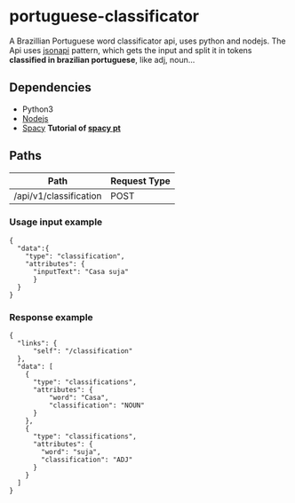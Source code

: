 # portuguese-classificator
A Brazillian Portuguese word classificator api, uses python and nodejs. The Api uses [jsonapi](http://jsonapi.org/examples/) pattern, which
gets the input and split it in tokens **classified in brazilian portuguese**, like adj, noun...

## Dependencies
* Python3
* [Nodejs](https://nodejs.org/en/)
* [Spacy](https://spacy.io/)
**Tutorial of [spacy pt](https://leportella.com/pt-br/2017/11/30/brincando-de-nlp-com-spacy.html)**

## Paths

Path                      | Request Type
---                       | ---         
/api/v1/classification    | POST 

### Usage input example

```
{
  "data":{
    "type": "classification",
    "attributes": {
      "inputText": "Casa suja"
      }
  }
}
```

### Response example

```
{
  "links": {
      "self": "/classification"
  },
  "data": [
    {
      "type": "classifications",
      "attributes": {
          "word": "Casa",
          "classification": "NOUN"
      }
    },
    {
      "type": "classifications",
      "attributes": {
        "word": "suja",
        "classification": "ADJ"
      }
    }
  ]
}
```

